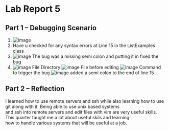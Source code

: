 # Lab Report 5

## Part 1 – Debugging Scenario
1. ![image](https://github.com/branzanger/CSE15L-LabReports/assets/66757687/1aa1577c-2739-4108-8e3e-672c2bb2b8f3)
2. Have u checked for any syntax errors at Line 15 in the ListExamples class
3. ![image](https://github.com/branzanger/CSE15L-LabReports/assets/66757687/80461e4e-03f1-429e-955f-7c03982c005f)
    The bug was a missing semi colon and putting it in fixed the bug
4. ![image](https://github.com/branzanger/CSE15L-LabReports/assets/66757687/eda6c2eb-8e0f-4161-b14a-917a1df70d6a)
   File Directory
   ![image](https://github.com/branzanger/CSE15L-LabReports/assets/66757687/0662c520-9352-4cd8-a789-4bea51353ba2)
   File before editing
   ![image](https://github.com/branzanger/CSE15L-LabReports/assets/66757687/e7fe96a1-248b-415f-a081-926e77f5ba55)
   Command to trigger the bug
   ![image](https://github.com/branzanger/CSE15L-LabReports/assets/66757687/59944848-5f10-45f9-8a68-4f7485de58cf)
   added a semi colon to the end of line 15
   
## Part 2 – Reflection
  I learned how to use remote servers and ssh while also learning how to use git along with it. Being able to use unix based systems \
  and ssh into remote servers and edit files with vim are very useful skills. This quarter taught me a lot about useful skils and learning \
  how to handle various systems that will be useful at a job.


  


